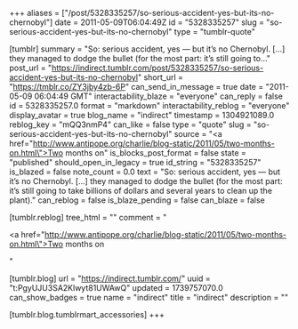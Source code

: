 +++
aliases = ["/post/5328335257/so-serious-accident-yes-but-its-no-chernobyl"]
date = 2011-05-09T06:04:49Z
id = "5328335257"
slug = "so-serious-accident-yes-but-its-no-chernobyl"
type = "tumblr-quote"

[tumblr]
summary = "So: serious accident, yes — but it’s no Chernobyl. […] they managed to dodge the bullet (for the most part: it’s still going to..."
post_url = "https://indirect.tumblr.com/post/5328335257/so-serious-accident-yes-but-its-no-chernobyl"
short_url = "https://tmblr.co/ZY3jby4zb-6P"
can_send_in_message = true
date = "2011-05-09 06:04:49 GMT"
interactability_blaze = "everyone"
can_reply = false
id = 5328335257.0
format = "markdown"
interactability_reblog = "everyone"
display_avatar = true
blog_name = "indirect"
timestamp = 1304921089.0
reblog_key = "mQQ3nmP4"
can_like = false
type = "quote"
slug = "so-serious-accident-yes-but-its-no-chernobyl"
source = "<a href=\"http://www.antipope.org/charlie/blog-static/2011/05/two-months-on.html\">Two months on</a>"
is_blocks_post_format = false
state = "published"
should_open_in_legacy = true
id_string = "5328335257"
is_blazed = false
note_count = 0.0
text = "So: serious accident, yes — but it’s no Chernobyl. […] they managed to dodge the bullet (for the most part: it’s still going to take billions of dollars and several years to clean up the plant)."
can_reblog = false
is_blaze_pending = false
can_blaze = false

[tumblr.reblog]
tree_html = ""
comment = "<p><a href=\"http://www.antipope.org/charlie/blog-static/2011/05/two-months-on.html\">Two months on</a></p>"

[tumblr.blog]
url = "https://indirect.tumblr.com/"
uuid = "t:PgyUJU3SA2Klwyt81UWAwQ"
updated = 1739757070.0
can_show_badges = true
name = "indirect"
title = "indirect"
description = ""

[tumblr.blog.tumblrmart_accessories]
+++
